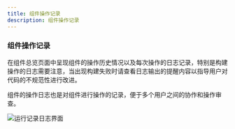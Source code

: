 ```yaml
---
title: 组件操作记录
description: 组件操作记录
---
```


### 组件操作记录

在组件总览页面中呈现组件的操作历史情况以及每次操作的日志记录，特别是构建操作的日志需要注意，当出现构建失败时请查看日志输出的提醒内容以指导用户对代码的不规范性进行改进。

组件的操作日志也是对组件进行操作的记录，便于多个用户之间的协作和操作审查。

![运行记录日志界面](https://grstatic.oss-cn-shanghai.aliyuncs.com/images/docs/5.2/user-manual/app-service-manage/service-log/Operation%20log.png)


